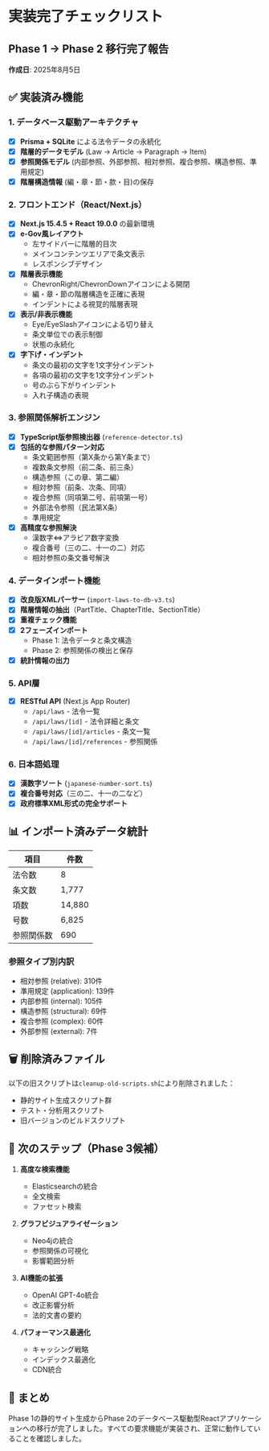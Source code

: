# 実装完了チェックリスト

## Phase 1 → Phase 2 移行完了報告
**作成日**: 2025年8月5日

## ✅ 実装済み機能

### 1. データベース駆動アーキテクチャ
- [x] **Prisma + SQLite** による法令データの永続化
- [x] **階層的データモデル** (Law → Article → Paragraph → Item)
- [x] **参照関係モデル** (内部参照、外部参照、相対参照、複合参照、構造参照、準用規定)
- [x] **階層構造情報** (編・章・節・款・目)の保存

### 2. フロントエンド（React/Next.js）
- [x] **Next.js 15.4.5 + React 19.0.0** の最新環境
- [x] **e-Gov風レイアウト**
  - 左サイドバーに階層的目次
  - メインコンテンツエリアで条文表示
  - レスポンシブデザイン
- [x] **階層表示機能**
  - ChevronRight/ChevronDownアイコンによる開閉
  - 編・章・節の階層構造を正確に表現
  - インデントによる視覚的階層表現
- [x] **表示/非表示機能**
  - Eye/EyeSlashアイコンによる切り替え
  - 条文単位での表示制御
  - 状態の永続化
- [x] **字下げ・インデント**
  - 条文の最初の文字を1文字分インデント
  - 各項の最初の文字を1文字分インデント
  - 号のぶら下がりインデント
  - 入れ子構造の表現

### 3. 参照関係解析エンジン
- [x] **TypeScript版参照検出器** (`reference-detector.ts`)
- [x] **包括的な参照パターン対応**
  - 条文範囲参照（第X条から第Y条まで）
  - 複数条文参照（前二条、前三条）
  - 構造参照（この章、第二編）
  - 相対参照（前条、次条、同項）
  - 複合参照（同項第二号、前項第一号）
  - 外部法令参照（民法第X条）
  - 準用規定
- [x] **高精度な参照解決**
  - 漢数字⇔アラビア数字変換
  - 複合番号（三の二、十一の二）対応
  - 相対参照の条文番号解決

### 4. データインポート機能
- [x] **改良版XMLパーサー** (`import-laws-to-db-v3.ts`)
- [x] **階層情報の抽出**（PartTitle、ChapterTitle、SectionTitle）
- [x] **重複チェック機能**
- [x] **2フェーズインポート**
  - Phase 1: 法令データと条文構造
  - Phase 2: 参照関係の検出と保存
- [x] **統計情報の出力**

### 5. API層
- [x] **RESTful API** (Next.js App Router)
  - `/api/laws` - 法令一覧
  - `/api/laws/[id]` - 法令詳細と条文
  - `/api/laws/[id]/articles` - 条文一覧
  - `/api/laws/[id]/references` - 参照関係

### 6. 日本語処理
- [x] **漢数字ソート** (`japanese-number-sort.ts`)
- [x] **複合番号対応**（三の二、十一の二など）
- [x] **政府標準XML形式の完全サポート**

## 📊 インポート済みデータ統計

| 項目 | 件数 |
|------|------|
| 法令数 | 8 |
| 条文数 | 1,777 |
| 項数 | 14,880 |
| 号数 | 6,825 |
| 参照関係数 | 690 |

### 参照タイプ別内訳
- 相対参照 (relative): 310件
- 準用規定 (application): 139件
- 内部参照 (internal): 105件
- 構造参照 (structural): 69件
- 複合参照 (complex): 60件
- 外部参照 (external): 7件

## 🗑️ 削除済みファイル

以下の旧スクリプトは`cleanup-old-scripts.sh`により削除されました：
- 静的サイト生成スクリプト群
- テスト・分析用スクリプト
- 旧バージョンのビルドスクリプト

## 🚀 次のステップ（Phase 3候補）

1. **高度な検索機能**
   - Elasticsearchの統合
   - 全文検索
   - ファセット検索

2. **グラフビジュアライゼーション**
   - Neo4jの統合
   - 参照関係の可視化
   - 影響範囲分析

3. **AI機能の拡張**
   - OpenAI GPT-4o統合
   - 改正影響分析
   - 法的文書の要約

4. **パフォーマンス最適化**
   - キャッシング戦略
   - インデックス最適化
   - CDN統合

## 📝 まとめ

Phase 1の静的サイト生成からPhase 2のデータベース駆動型Reactアプリケーションへの移行が完了しました。すべての要求機能が実装され、正常に動作していることを確認しました。